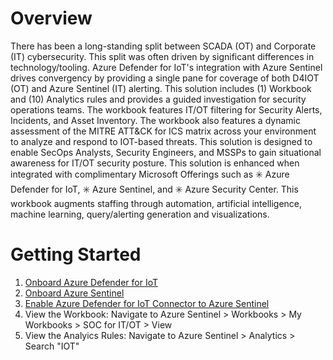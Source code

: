 # Overview
There has been a long-standing split between SCADA (OT) and Corporate (IT) cybersecurity. This split was often driven by significant differences in technology/tooling. Azure Defender for IoT's integration with Azure Sentinel drives convergency by providing a single pane for coverage of both D4IOT (OT) and Azure Sentinel (IT) alerting. 
This solution includes (1) Workbook and (10) Analytics rules and provides a guided investigation for security operations teams. The workbook features IT/OT filtering for Security Alerts, Incidents, and Asset Inventory. The workbook also features a dynamic assessment of the MITRE ATT&CK for ICS matrix across your environment to analyze and respond to IOT-based threats. This solution is designed to enable SecOps Analysts, Security Engineers, and MSSPs to gain situational awareness for IT/OT security posture. This solution is enhanced when integrated with complimentary Microsoft Offerings such as ✳️ Azure Defender for IoT, ✳️ Azure Sentinel, and ✳️ Azure Security Center. This workbook augments staffing through automation, artificial intelligence, machine learning, query/alerting generation and visualizations.

# Getting Started
1)  [Onboard Azure Defender for IoT](https://docs.microsoft.com/azure/defender-for-iot/device-builders/quickstart-onboard-iot-hub)
2)  [Onboard Azure Sentinel](https://docs.microsoft.com/azure/sentinel/quickstart-onboard) 
3)  [Enable Azure Defender for IoT Connector to Azure Sentinel](https://docs.microsoft.com/en-us/azure/defender-for-iot/organizations/how-to-configure-with-sentinel)
4)  View the Workbook: Navigate to Azure Sentinel > Workbooks > My Workbooks > SOC for IT/OT > View 
5)  View the Analyics Rules: Navigate to Azure Sentinel > Analytics > Search "IOT"



